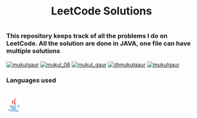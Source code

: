 <h1 align="center" > LeetCode Solutions <h1/>
  <h3> This repository keeps track of all the problems I do on LeetCode. All the solution are done in JAVA, one file can have multiple solutions </h3>
<p align="left">
<a href="https://linkedin.com/in/mukul-gaur" target="blank"><img align="center" src="https://raw.githubusercontent.com/rahuldkjain/github-profile-readme-generator/master/src/images/icons/Social/linked-in-alt.svg" alt="mukulgaur" height="30" width="40" /></a>
<a href="https://instagram.com/mukul_06" target="blank"><img align="center" src="https://raw.githubusercontent.com/rahuldkjain/github-profile-readme-generator/master/src/images/icons/Social/instagram.svg" alt="mukul_06" height="30" width="40" /></a>
<a href="https://www.codechef.com/users/mukul_gaur" target="blank"><img align="center" src="https://cdn.jsdelivr.net/npm/simple-icons@3.1.0/icons/codechef.svg" alt="mukul_gaur" height="30" width="40" /></a>
<a href="https://www.hackerrank.com/mukulgaur91" target="blank"><img align="center" src="https://raw.githubusercontent.com/rahuldkjain/github-profile-readme-generator/master/src/images/icons/Social/hackerrank.svg" alt="@mukulgaur" height="30" width="40" /></a>
<a href="https://www.leetcode.com/mukulgaur" target="blank"><img align="center" src="https://raw.githubusercontent.com/rahuldkjain/github-profile-readme-generator/master/src/images/icons/Social/leet-code.svg" alt="mukulgaur" height="30" width="40" /></a>
</p>
<h3> Languages used </h3>
<br/>
<a href="https://www.java.com" target="_blank" rel="noreferrer"> <img src="https://raw.githubusercontent.com/devicons/devicon/master/icons/java/java-original.svg" alt="java" width="40" height="40"/> </a>
